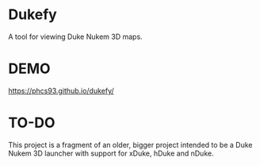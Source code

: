 # Dukefy
A tool for viewing Duke Nukem 3D maps.

# DEMO
https://phcs93.github.io/dukefy/

# TO-DO
This project is a fragment of an older, bigger project intended to be a Duke Nukem 3D launcher with support for xDuke, hDuke and nDuke.
